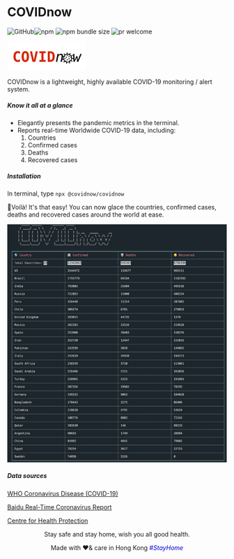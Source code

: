 # COVIDnow

<img alt="GitHub" src="https://img.shields.io/github/license/jeremytsngtsng/COVIDnow"><img alt="npm" src="https://img.shields.io/npm/v/@covidnow/covidnow"> <img alt="npm bundle size" src="https://img.shields.io/bundlephobia/min/@covidnow/covidnow"> <img alt="pr welcome" src="https://img.shields.io/badge/PRs-welcome-brightgreen.svg" />

<img src="/assets/covidnow_logo.png" alt="Logo" width="180" height="67">

COVIDnow is a lightweight, highly available COVID-19 monitoring / alert system.


##### Know it all at a glance

- Elegantly presents the pandemic metrics in the terminal.
- Reports real-time Worldwide COVID-19 data, including:
  1. Countries
  2. Confirmed cases
  3. Deaths
  4. Recovered cases

##### Installation

In terminal, type <code>npx @covidnow/covidnow</code>

 🎉Voilà! It's that easy! You can now glace the countries, confirmed cases, deaths and recovered cases around the world at ease. 

![Overview](/assets/overview.png)
  

##### Data sources
[WHO Coronavirus Disease (COVID-19)](https://covid19.who.int)

[Baidu Real-Time Coronavirus Report](https://voice.baidu.com/act/newpneumonia/newpneumonia)

[Centre for Health Protection](https://www.coronavirus.gov.hk/chi/index.html)

 
 <p align="center">Stay safe and stay home, wish you all good health.</p>

<p align="center"> Made with ❤️& care in Hong Kong <i href="https://www.instagram.com/explore/tags/stayhome/?hl=en" style="color: #0501cf">#StayHome</p>

